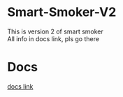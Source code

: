 # Smart-Smoker-V2
This is version 2 of smart smoker <br>
All info in docs link, pls go there

# Docs 
[docs link](benjr70.github.io/Smart-Smoker-V2/)
